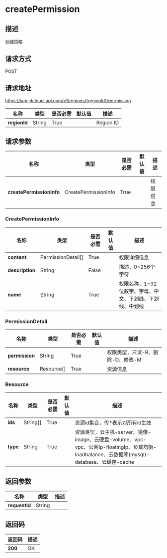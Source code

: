 # createPermission


## 描述
创建策略

## 请求方式
POST

## 请求地址
https://iam.jdcloud-api.com/v1/regions/{regionId}/permission

|名称|类型|是否必需|默认值|描述|
|---|---|---|---|---|
|**regionId**|String|True||Region ID|

## 请求参数
|名称|类型|是否必需|默认值|描述|
|---|---|---|---|---|
|**createPermissionInfo**|CreatePermissionInfo|True||权限信息|

### CreatePermissionInfo
|名称|类型|是否必需|默认值|描述|
|---|---|---|---|---|
|**content**|PermissionDetail[]|True||权限详细信息|
|**description**|String|False||描述，0~256个字符|
|**name**|String|True||权限名称，1~32位数字、字母、中文、下划线、下划线、中划线|
### PermissionDetail
|名称|类型|是否必需|默认值|描述|
|---|---|---|---|---|
|**permission**|String|True||权限类型，只读-R、删除-D、修改-M|
|**resource**|Resource[]|True||资源信息|
### Resource
|名称|类型|是否必需|默认值|描述|
|---|---|---|---|---|
|**ids**|String[]|True||资源id集合，传*表示对所有id生效|
|**type**|String|True||资源类型，云主机-server、镜像-image、云硬盘-volume、vpc-vpc、公网Ip-floatingIp、负载均衡-loadbalance、云数据库(mysql)-database、云缓存-cache|

## 返回参数
|名称|类型|描述|
|---|---|---|
|**requestId**|String||



## 返回码
|返回码|描述|
|---|---|
|**200**|OK|
